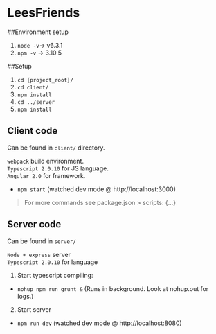 # LeesFriends

##Environment setup
1. `node -v`-> v6.3.1
2. `npm -v` -> 3.10.5

##Setup
1. `cd {project_root}/`
2. `cd client/`
3. `npm install`
4. `cd ../server`
5. `npm install`

## Client code
Can be found in `client/` directory.

`webpack` build environment.  
`Typescript 2.0.10` for JS language.  
`Angular 2.0` for framework.  

- `npm start` (watched dev mode @ http://localhost:3000)
> For more commands see package.json > scripts: {...}

## Server code
Can be found in `server/`

`Node + express` server  
`Typescript 2.0.10` for language  

1. Start typescript compiling:
- `nohup npm run grunt &` (Runs in background. Look at nohup.out for logs.)
2. Start server
- `npm run dev` (watched dev mode @ http://localhost:8080)
